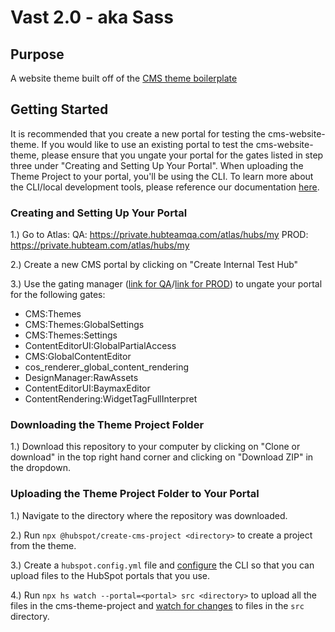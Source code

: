 Vast 2.0 - aka Sass
========================

## Purpose  

A website theme built off of the [CMS theme boilerplate](https://github.com/HubSpot/cms-theme-boilerplate)

## Getting Started

It is recommended that you create a new portal for testing the cms-website-theme. If you would like to use an existing portal to test the cms-website-theme, please ensure that you ungate your portal for the gates listed in step three under "Creating and Setting Up Your Portal". When uploading the Theme Project to your portal, you'll be using the CLI. To learn more about the CLI/local development tools, please reference our documentation [here](https://designers.hubspot.com/docs/tools/local-development). 

### Creating and Setting Up Your Portal

1.) Go to Atlas:
QA: https://private.hubteamqa.com/atlas/hubs/my
PROD: https://private.hubteam.com/atlas/hubs/my

2.) Create a new CMS portal by clicking on "Create Internal Test Hub"

3.) Use the gating manager ([link for QA](https://tools.hubteamqa.com/gates/gates)/[link for PROD](https://tools.hubteam.com/gates/gates)) to ungate your portal for the following gates:
* CMS:Themes
* CMS:Themes:GlobalSettings
* CMS:Themes:Settings
* ContentEditorUI:GlobalPartialAccess
* CMS:GlobalContentEditor
* cos_renderer_global_content_rendering
* DesignManager:RawAssets
* ContentEditorUI:BaymaxEditor
* ContentRendering:WidgetTagFullInterpret

### Downloading the Theme Project Folder

1.) Download this repository to your computer by clicking on "Clone or download" in the top right hand corner and clicking on "Download ZIP" in the dropdown. 

### Uploading the Theme Project Folder to Your Portal

1.) Navigate to the directory where the repository was downloaded. 

2.) Run `npx @hubspot/create-cms-project <directory>` to create a project from the theme.

3.) Create a `hubspot.config.yml` file and [configure](https://designers.hubspot.com/docs/tools/local-development#2-set-up-your-configuration-file) the CLI so that you can upload files to the HubSpot portals that you use.

4.) Run `npx hs watch --portal=<portal> src <directory>` to upload all the files in the cms-theme-project and [watch for changes](https://designers.hubspot.com/docs/tools/local-development-reference#watch) to files in the `src` directory.
